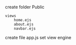 create folder
Public

    views
        home.ejs
        about.ejs
        navbar.ejs

create file app.js
set view engine
